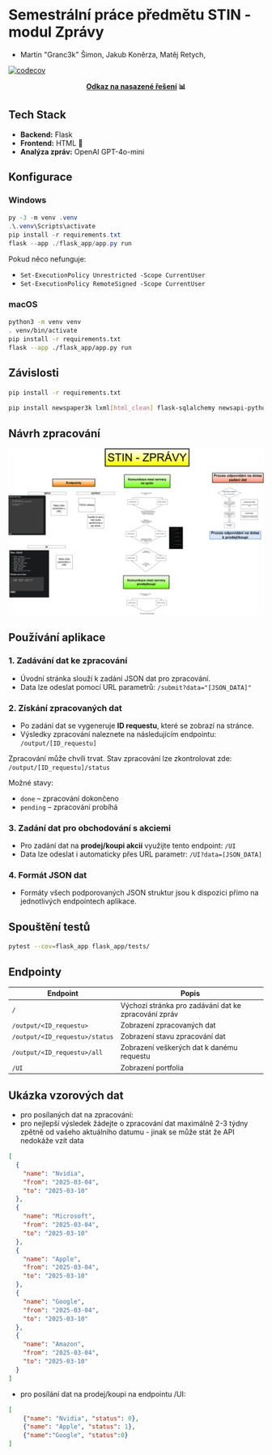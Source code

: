 # Semestrální práce předmětu STIN - modul Zprávy

- Martin "Granc3k" Šimon, Jakub Koněrza, Matěj Retych,

[![codecov](https://codecov.io/gh/Granc3k/STIN_ZPRAVY/graph/badge.svg?token=AO8L02LX7E)](https://codecov.io/gh/Granc3k/STIN_ZPRAVY)

<p align="center">
  <strong><a href="https://stin-zpravy.azurewebsites.net/">Odkaz na nasazené řešení</a> 📊</strong>
</p>


## Tech Stack

- **Backend:** Flask  
- **Frontend:** HTML 🎨  
- **Analýza zpráv:** OpenAI GPT-4o-mini  

## Konfigurace

### Windows
```powershell
py -3 -m venv .venv
.\.venv\Scripts\activate
pip install -r requirements.txt
flask --app ./flask_app/app.py run
```
Pokud něco nefunguje:
- ```Set-ExecutionPolicy Unrestricted -Scope CurrentUser```
- ```Set-ExecutionPolicy RemoteSigned -Scope CurrentUser```

### macOS
```sh
python3 -m venv venv
. venv/bin/activate
pip install -r requirements.txt
flask --app ./flask_app/app.py run
```

## Závislosti

```bash
pip install -r requirements.txt
```

```bash
pip install newspaper3k lxml[html_clean] flask-sqlalchemy newsapi-python Flask Werkzeug Jinja2 -U MarkupSafe -U itsdangerous click blinker python-dotenv watchdog
```

## Návrh zpracování
![diagram](./Dokumentace/navrh_zpracovani.svg)

## Používání aplikace

### 1. Zadávání dat ke zpracování
- Úvodní stránka slouží k zadání JSON dat pro zpracování.
- Data lze odeslat pomocí URL parametrů: ```/submit?data="[JSON_DATA]"```

### 2. Získání zpracovaných dat
- Po zadání dat se vygeneruje **ID requestu**, které se zobrazí na stránce.
- Výsledky zpracování naleznete na následujícím endpointu: ```/output/[ID_requestu]```

Zpracování může chvíli trvat. Stav zpracování lze zkontrolovat zde: ```/output/[ID_requestu]/status```

Možné stavy:  
- `done` – zpracování dokončeno  
- `pending` – zpracování probíhá  

### 3. Zadání dat pro obchodování s akciemi
- Pro zadání dat na **prodej/koupi akcií** využijte tento endpoint: ```/UI```
- Data lze odeslat i automaticky přes URL parametr: ```/UI?data=[JSON_DATA]```


### 4. Formát JSON dat
- Formáty všech podporovaných JSON struktur jsou k dispozici přímo na jednotlivých endpointech aplikace.


## Spouštění testů
```bash
pytest --cov=flask_app flask_app/tests/
```


## Endpointy

| Endpoint                  | Popis                                         |
|---------------------------|----------------------------------------------|
| `/`                       | Výchozí stránka pro zadávání dat ke zpracování zpráv |
| `/output/<ID_requestu>`   | Zobrazení zpracovaných dat                   |
| `/output/<ID_requestu>/status` | Zobrazení stavu zpracování dat        |
| `/output/<ID_requestu>/all` | Zobrazení veškerých dat k danému requestu        |
| `/UI`                     | Zobrazení portfolia                               |


## Ukázka vzorových dat
- pro posílaných dat na zpracování:
- pro nejlepší výsledek žádejte o zpracování dat maximálně 2-3 týdny zpětně od vašeho aktuálního datumu - jinak se může stát že API nedokáže vzít data

```json
[
  {
    "name": "Nvidia",
    "from": "2025-03-04",
    "to": "2025-03-10"
  },
  {
    "name": "Microsoft",
    "from": "2025-03-04",
    "to": "2025-03-10"
  },
  {
    "name": "Apple",
    "from": "2025-03-04",
    "to": "2025-03-10"
  },
  {
    "name": "Google",
    "from": "2025-03-04",
    "to": "2025-03-10"
  },
  {
    "name": "Amazon",
    "from": "2025-03-04",
    "to": "2025-03-10"
  }
]

```


- pro posílání dat na prodej/koupi na endpointu /UI:
```json
[
    {"name": "Nvidia", "status": 0},
    {"name": "Apple", "status": 1},
    {"name":"Google", "status":0}
]
```


